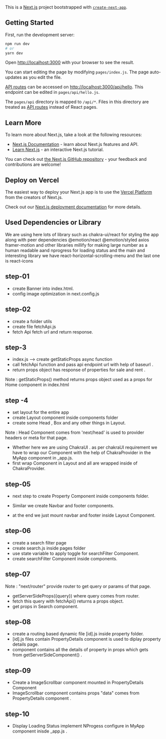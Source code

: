 This is a [Next.js](https://nextjs.org/) project bootstrapped with [`create-next-app`](https://github.com/vercel/next.js/tree/canary/packages/create-next-app).

## Getting Started

First, run the development server:

```bash
npm run dev
# or
yarn dev
```

Open [http://localhost:3000](http://localhost:3000) with your browser to see the result.

You can start editing the page by modifying `pages/index.js`. The page auto-updates as you edit the file.

[API routes](https://nextjs.org/docs/api-routes/introduction) can be accessed on [http://localhost:3000/api/hello](http://localhost:3000/api/hello). This endpoint can be edited in `pages/api/hello.js`.

The `pages/api` directory is mapped to `/api/*`. Files in this directory are treated as [API routes](https://nextjs.org/docs/api-routes/introduction) instead of React pages.

## Learn More

To learn more about Next.js, take a look at the following resources:

- [Next.js Documentation](https://nextjs.org/docs) - learn about Next.js features and API.
- [Learn Next.js](https://nextjs.org/learn) - an interactive Next.js tutorial.

You can check out [the Next.js GitHub repository](https://github.com/vercel/next.js/) - your feedback and contributions are welcome!

## Deploy on Vercel

The easiest way to deploy your Next.js app is to use the [Vercel Platform](https://vercel.com/new?utm_medium=default-template&filter=next.js&utm_source=create-next-app&utm_campaign=create-next-app-readme) from the creators of Next.js.

Check out our [Next.js deployment documentation](https://nextjs.org/docs/deployment) for more details.


## Used Dependencies or Library

We are using here lots of library such as chakra-ui/react for styling the app along with peer dependencies @emotion/react @emotion/styled axios framer-motion and other libraries millify for making large number as a human readable aand nprogress for loading status and the main and interesting library we have react-horizontal-scrolling-menu and the last one is react-icons


## step-01
  * create Banner into index.html.
  * config image optimization in next.config.js

 ## step-02
   * create a folder utils 
   * create file fetchApi.js
   * fetch Api fetch url and return response.

 ## step-3
   * index.js --> create getStaticProps async function
   * call fetchApi function and pass api endpoint url with help of baseurl .
   * return props object has response of properties for sale and rent .
   
   Note : getStaticProps()  method returns props object used as a props for Home component in index.html

## step -4
   * set layout for the entire app
   * create Layout component inside components folder
   * create some Head , Box and any other things in Layout.

   Note : Head Component comes from 'next/head' is used to provider headers or meta for that page.

   * Whether here we are using ChakraUI . 
     as per chakraUI requirement we have to wrap our Component with the help of ChakraProvider in the MyApp component in _app.js.
   * first wrap Component in Layout and all are wrapped inside of ChakraProvider.

    
## step-05
   * next step to create Property Component inside components folder.
   * Similar we create Navbar and footer components.

   * at the end we just mount navbar and footer inside Layout Component. 

## step-06
   * create a search filter page
   * create search.js inside pages folder
   * use state variable to apply toggle for searchFilter Component.
   * create searchFilter Component inside components.

## step-07
   Note : "next/router"  provide router to get query or params of that page.

   * getServerSideProps({query}) where query comes from router.
   * fetch this query with fetchApi() returns a props object.
   * get props in Search component.

## step-08
   * create a routing based dynamic file [id].js inside property folder.
   *  [id].js files contain PropertyDetails component is used to diplay 
       property details page.
   * component contains all the details of property in props which gets  
     from getServerSideComponent() .

## step-09 
   * Create a ImageScrollbar component mounted in PropertyDetails Component
   * ImageScrollbar component contains props "data" comes from  
     PropertyDetails component .

## step-10 
   * Display Loading Status implement NProgess configure in MyApp  
     component inisde _app.js .      
